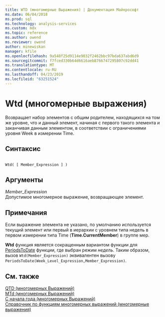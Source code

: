 ```yaml
---
title: WTD (многомерные Выражения) | Документация Майкрософт
ms.date: 06/04/2018
ms.prod: sql
ms.technology: analysis-services
ms.custom: mdx
ms.topic: reference
ms.author: owend
ms.reviewer: owend
author: minewiskan
manager: kfile
ms.openlocfilehash: 9a548f25d9114e9032f2462bbc97bda637abd6d9
ms.sourcegitcommit: f7fced330b64d6616aeb8766747295807c92dd41
ms.translationtype: MT
ms.contentlocale: ru-RU
ms.lasthandoff: 04/23/2019
ms.locfileid: "63251524"
---
```

# <a name="wtd-mdx"></a>Wtd (многомерные выражения)


  Возвращает набор элементов с общим родителем, находящихся на том же уровне, что и данный элемент, начиная с первого такого элемента и заканчивая данным элементом, в соответствии с ограничениями уровня Week в измерении Time.  
  
## <a name="syntax"></a>Синтаксис  
  
```  
  
Wtd( [ Member_Expression ] )  
```  
  
## <a name="arguments"></a>Аргументы  
 *Member_Expression*  
 Допустимое многомерное выражение, возвращающее элемент.  
  
## <a name="remarks"></a>Примечания  
 Если выражение элемента не указано, по умолчанию используется текущий элемент или первый в иерархии с уровнем типа недель в первом измерении типа Time (**Time.CurrentMember**) в группе мер.  
  
 **Wtd** функция является сокращенным вариантом функции для [PeriodsToDate](../mdx/periodstodate-mdx.md) функции, где выбран режим *недель*. Таким образом, вызов `Wtd(Member_Expression)` эквивалентен вызову `PeriodsToDate(Week_Level_Expression,Member_Expression)`.  
  
## <a name="see-also"></a>См. также  
 [QTD &#40;многомерных Выражений&#41;](../mdx/qtd-mdx.md)   
 [MTd &#40;многомерных Выражений&#41;](../mdx/mtd-mdx.md)   
 [С начала года &#40;многомерных Выражений&#41;](../mdx/ytd-mdx.md)   
 [Справочник по функциям многомерных выражений (многомерные выражения)](../mdx/mdx-function-reference-mdx.md)  
  
  

